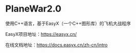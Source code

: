 # PlaneWar2.0
使用C++语言，基于EasyX（一个C++图形库）的飞机大战程序

EasyX项目地址：https://easyx.cn/

在线文档地址：https://docs.easyx.cn/zh-cn/intro
